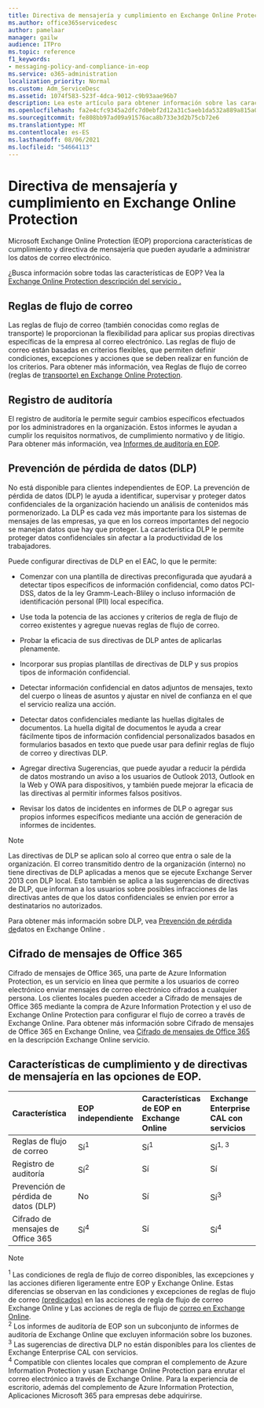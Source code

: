 ```yaml
---
title: Directiva de mensajería y cumplimiento en Exchange Online Protection
ms.author: office365servicedesc
author: pamelaar
manager: gailw
audience: ITPro
ms.topic: reference
f1_keywords:
- messaging-policy-and-compliance-in-eop
ms.service: o365-administration
localization_priority: Normal
ms.custom: Adm_ServiceDesc
ms.assetid: 1074f583-523f-4dca-9012-c9b93aae96b7
description: Lea este artículo para obtener información sobre las características de cumplimiento y directiva de mensajería en Microsoft Exchange Online Protection (EOP).
ms.openlocfilehash: fa2e4cfc9345a2dfc7d0ebf2d12a31c5aeb1da532a889a815a0ec3d6d5880c2b
ms.sourcegitcommit: fe808bb97ad09a91576aca8b733e3d2b75cb72e6
ms.translationtype: MT
ms.contentlocale: es-ES
ms.lasthandoff: 08/06/2021
ms.locfileid: "54664113"
---
```

# <a name="messaging-policy-and-compliance-in-exchange-online-protection"></a>Directiva de mensajería y cumplimiento en Exchange Online Protection

Microsoft Exchange Online Protection (EOP) proporciona características de cumplimiento y directiva de mensajería que pueden ayudarle a administrar los datos de correo electrónico.

¿Busca información sobre todas las características de EOP? Vea la [Exchange Online Protection descripción del servicio .](exchange-online-protection-service-description.md)

## <a name="mail-flow-rules"></a>Reglas de flujo de correo

Las reglas de flujo de correo (también conocidas como reglas de transporte) le proporcionan la flexibilidad para aplicar sus propias directivas específicas de la empresa al correo electrónico. Las reglas de flujo de correo están basadas en criterios flexibles, que permiten definir condiciones, excepciones y acciones que se deben realizar en función de los criterios. Para obtener más información, vea Reglas de flujo de correo (reglas de [transporte) en Exchange Online Protection](/microsoft-365/security/office-365-security/mail-flow-rules-transport-rules-0).

## <a name="audit-logging"></a>Registro de auditoría

El registro de auditoría le permite seguir cambios específicos efectuados por los administradores en la organización. Estos informes le ayudan a cumplir los requisitos normativos, de cumplimiento normativo y de litigio. Para obtener más información, vea [Informes de auditoría en EOP](/microsoft-365/security/office-365-security/auditing-reports-in-eop).

## <a name="data-loss-prevention-dlp"></a>Prevención de pérdida de datos (DLP)

No está disponible para clientes independientes de EOP. La prevención de pérdida de datos (DLP) le ayuda a identificar, supervisar y proteger datos confidenciales de la organización haciendo un análisis de contenidos más pormenorizado. La DLP es cada vez más importante para los sistemas de mensajes de las empresas, ya que en los correos importantes del negocio se manejan datos que hay que proteger. La característica DLP le permite proteger datos confidenciales sin afectar a la productividad de los trabajadores.

Puede configurar directivas de DLP en el EAC, lo que le permite:

- Comenzar con una plantilla de directivas preconfigurada que ayudará a detectar tipos específicos de información confidencial, como datos PCI-DSS, datos de la ley Gramm-Leach-Bliley o incluso información de identificación personal (PII) local específica.

- Use toda la potencia de las acciones y criterios de regla de flujo de correo existentes y agregue nuevas reglas de flujo de correo.

- Probar la eficacia de sus directivas de DLP antes de aplicarlas plenamente.

- Incorporar sus propias plantillas de directivas de DLP y sus propios tipos de información confidencial.

- Detectar información confidencial en datos adjuntos de mensajes, texto del cuerpo o líneas de asuntos y ajustar en nivel de confianza en el que el servicio realiza una acción.

- Detectar datos confidenciales mediante las huellas digitales de documentos. La huella digital de documentos le ayuda a crear fácilmente tipos de información confidencial personalizados basados en formularios basados en texto que puede usar para definir reglas de flujo de correo y directivas DLP.

- Agregar directiva Sugerencias, que puede ayudar a reducir la pérdida de datos mostrando un aviso a los usuarios de Outlook 2013, Outlook en la Web y OWA para dispositivos, y también puede mejorar la eficacia de las directivas al permitir informes falsos positivos.

- Revisar los datos de incidentes en informes de DLP o agregar sus propios informes específicos mediante una acción de generación de informes de incidentes.

> [!NOTE]
> Las directivas de DLP se aplican solo al correo que entra o sale de la organización. El correo transmitido dentro de la organización (interno) no tiene directivas de DLP aplicadas a menos que se ejecute Exchange Server 2013 con DLP local. Esto también se aplica a las sugerencias de directivas de DLP, que informan a los usuarios sobre posibles infracciones de las directivas antes de que los datos confidenciales se envíen por error a destinatarios no autorizados.

Para obtener más información sobre DLP, vea [Prevención de pérdida de](/exchange/security-and-compliance/data-loss-prevention/data-loss-prevention)datos en Exchange Online .

## <a name="office-365-message-encryption"></a>Cifrado de mensajes de Office 365

Cifrado de mensajes de Office 365, una parte de Azure Information Protection, es un servicio en línea que permite a los usuarios de correo electrónico enviar mensajes de correo electrónico cifrados a cualquier persona. Los clientes locales pueden acceder a Cifrado de mensajes de Office 365 mediante la compra de Azure Information Protection y el uso de Exchange Online Protection para configurar el flujo de correo a través de Exchange Online. Para obtener más información sobre Cifrado de mensajes de Office 365 en Exchange Online, vea [Cifrado de mensajes de Office 365](../exchange-online-service-description/message-policy-and-compliance.md#office-365-message-encryption) en la descripción Exchange Online servicio.

## <a name="messaging-policy-and-compliance-features-across-eop-options"></a>Características de cumplimiento y de directivas de mensajería en las opciones de EOP.

| Característica | EOP independiente | Características de EOP en <br/> Exchange Online | Exchange Enterprise <br/> CAL con servicios |
|:-----|:-----|:-----|:-----|
|Reglas de flujo de correo|Sí<sup>1</sup>|Sí<sup>1</sup>|Sí<sup>1, 3</sup>|
|Registro de auditoría|Sí<sup>2</sup>|Sí|Sí|
|Prevención de pérdida de datos (DLP)|No|Sí|Sí<sup>3</sup>|
|Cifrado de mensajes de Office 365|Sí<sup>4</sup>|Sí|Sí<sup>4</sup>|

> [!NOTE]
> <sup>1</sup> Las condiciones de regla de flujo de correo disponibles, las excepciones y las acciones difieren ligeramente entre EOP y Exchange Online. Estas diferencias se observan en las condiciones y excepciones de reglas de flujo de correo [(predicados)](/Exchange/security-and-compliance/mail-flow-rules/conditions-and-exceptions) en las acciones de regla de flujo de correo Exchange Online y Las acciones de regla de flujo de [correo en Exchange Online](/Exchange/security-and-compliance/mail-flow-rules/mail-flow-rule-actions). <br/>
> <sup>2</sup> Los informes de auditoría de EOP son un subconjunto de informes de auditoría de Exchange Online que excluyen información sobre los buzones.<br/>
> <sup>3</sup> Las sugerencias de directiva DLP no están disponibles para los clientes de Exchange Enterprise CAL con servicios.<br/>
> <sup>4</sup> Compatible con clientes locales que compran el complemento de Azure Information Protection y usan Exchange Online Protection para enrutar el correo electrónico a través de Exchange Online. Para la experiencia de escritorio, además del complemento de Azure Information Protection, Aplicaciones Microsoft 365 para empresas debe adquirirse. <br/>
